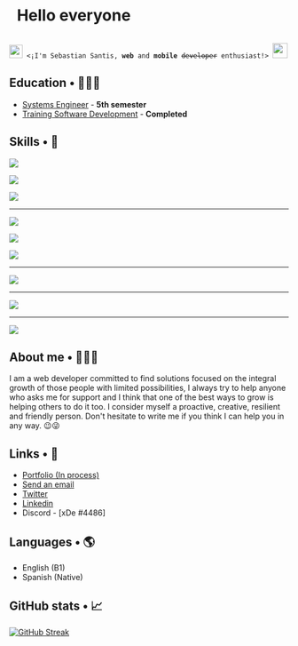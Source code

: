 # <img width="7em" src="https://emojipedia-us.s3.amazonaws.com/source/noto-emoji-animations/344/waving-hand_1f44b.gif"> Hello everyone <img width="7em" src="https://emojipedia-us.s3.amazonaws.com/source/noto-emoji-animations/344/waving-hand_1f44b.gif">

<code>
<img width="24em" src="https://www.emojiall.com/images/240/microsoft-teams/1f916.png"> <¡I'm Sebastian Santis, <b>web</b> and <b>mobile</b> <s>developer</s> enthusiast!> <img width="27em" src="https://emojipedia-us.s3.amazonaws.com/source/noto-emoji-animations/344/fire_1f525.gif">
</code>

## Education • 👨🏽‍🎓

- <a href="https://cecar.edu.co/programas/extension-sincelejo/pregrado/programas-modalidad-presencial/ingenieria-de-sistemas" style="color:currentcolor;">Systems Engineer</a> - <b>5th semester</b>
- <a href="https://drive.google.com/file/d/1PxxQjfDNb3iB2wxCmeX9YbPgG8xbt4ZK/view?usp=sharing" style="color:currentcolor;">Training Software Development</a> - <b>Completed</b>

## Skills • 🎯

<p align="left">
  <a href="https://skillicons.dev">
    <img src="https://skillicons.dev/icons?i=html,css,md," />
  </a>
</p>
<p align="left">
  <a href="https://skillicons.dev">
    <img src="https://skillicons.dev/icons?i=cpp,java,cs" />
  </a>
</p>
<p align="left">
  <a href="https://skillicons.dev">
    <img src="https://skillicons.dev/icons?i=php,python,js,ts,r" />
  </a>
</p>

<hr>

<p align="left">
  <a href="https://skillicons.dev">
    <img src="https://skillicons.dev/icons?i=bootstrap,tailwind" />
  </a>
</p>
<p align="left">
  <a href="https://skillicons.dev">
    <img src="https://skillicons.dev/icons?i=maven,spring,dotnet,nestjs" />
  </a>
</p>
<p align="left">
  <a href="https://skillicons.dev">
    <img src="https://skillicons.dev/icons?i=react,redux,angular,nodejs,express,tensorflow" />
  </a>
</p>

<hr>

<p align="left">
  <a href="https://skillicons.dev">
    <img src="https://skillicons.dev/icons?i=mysql,mongodb" />
  </a>
</p>

<hr>

<p align="left">
  <a href="https://skillicons.dev">
    <img src="https://skillicons.dev/icons?i=git,github,docker,firebase,heroku,vercel" />
  </a>
</p>

<hr>

<p align="left">
  <a href="https://skillicons.dev">
    <img src="https://skillicons.dev/icons?i=powershell,visualstudio,vscode,idea,figma,xd,ps,sketchup" />
  </a>
</p>

## About me • 🙋🏽‍♂️

I am a web developer committed to find solutions focused on the integral growth of those people with limited possibilities, I always try to help anyone who asks me for support and I think that one of the best ways to grow is helping others to do it too. I consider myself a proactive, creative, resilient and friendly person. Don't hesitate to write me if you think I can help you in any way. 😉😜

## Links • 🔗

- <a href="#d" style="color: currentcolor">Portfolio (In process)</a>
- <a href="mailto:sebastiandasanhe.8712@gmail.com?Subject=Hola%20sebas%20necesito%20tu%20ayuda%20en%20..." style="color: currentcolor">Send an email</a>
- <a href="https://twitter.com/Seb4stianSantis" style="color: currentcolor">Twitter</a> <img src="">
- <a href="https://www.linkedin.com/in/sebastian-david-santis-hernandez-17322b227/" style="color: currentcolor">Linkedin</a> <img src="">
- <a style="color: currentcolor">Discord - [xDe
#4486]</a> <img src="">

## Languages • 🌎

- English (B1)
- Spanish (Native)

## GitHub stats • 📈

[![GitHub Streak](http://github-readme-streak-stats.herokuapp.com?user=seb4stian69&theme=dark&border_radius=2.2&date_format=M%20j%5B%2C%20Y%5D)](https://git.io/streak-stats)
 

